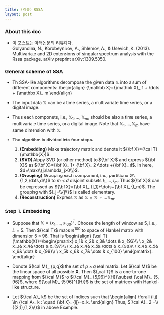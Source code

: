 ```yaml
---
title: (리뷰) RSSA
layout: post
---
```


### About this doc
- 이 포스트는 아래논문의 리뷰이다. <br/>
Golyandina, N., Korobeynikov, A., Shlemov, A., \& Usevich, K. (2013). Multivariate and 2D extensions of singular spectrum analysis with the Rssa package. arXiv preprint arXiv:1309.5050.

### General scheme of SSA 
- Th SSA-like algorithms decompose the given data ${\mathbb X}$ into a sum of different components: 
\begin{align}
{\mathbb X}={\mathbb X}_ 1 + \dots + {\mathbb X}_ m
\end{align}

- The input data ${\mathbb X}$ can be a time series, a multivariate time series, or a digital image. 

- Thus each componets, i.e., ${\mathbb X}_ 1, \dots, {\mathbb X}_ m$, should be also a time series, a multivariate time series, or a digital image. Note that ${\mathbb X}_ 1, \dots, {\mathbb X}_ m$ have same dimension with ${\mathbb X}$.

- The algorithm is divided into four steps.
	1. **(Embedding)** Make trajectory matrix and denote it ${\bf X}={\cal T}(\mathbb{X})$. 
	2. **(SVD)** Alppy SVD (or other method) to ${\bf X}$ and express ${\bf X}$ as ${\bf X}={\bf X}_ 1+ {\bf X}_ 2+\dots +{\bf X}_ d$. In here, $d=\max\\{j:\lambda_j>0\\}$. 
	3. **(Grouping)** Grouping each component, i.e., partitions $\\{1,2,\dots,d\\}$ to $m < d$ disjoint subsets $I_1,\dots,I_m$. Thus ${\bf X}$ can be expressed as ${\bf X}={\bf X}_ {I_1}+\dots+{\bf X}_ {I_m}$. The grouping with $I_j=\\{j\\}$ is called elementary. 
	4. **(Reconstruction)** Express ${\mathbb X}$ as ${\mathbb X}={\mathbb X}_ 1 + \dots {\mathbb X}_ m$. 

### Step 1. Embedding 

- Suppose that ${\mathbb X}=(x_1,\dots,x_{100})^T$. Choose the length of window as 5, i.e., $L=5$. Then ${\cal T}$ maps $\mathbb{R}^{100}$ to space of Hankel matrix with dimension $5\times 96$. That is
\begin{align}
{\cal T}(\mathbb{X})=\begin{pmatrix} 
x_1& x_2& x_3& \dots & x_{96}\\\\ \\
x_2& x_3& x_4& \dots & x_{97}\\\\ \\
x_3& x_4& x_5& \dots & x_{98}\\\\ \\
x_4& x_5& x_6& \dots & x_{99}\\\\ \\
x_5& x_6& x_7& \dots & x_{100}
\end{pmatrix}.
\end{align}

- Donote ${\cal M}_ {p,q}$ the set of $p\times q$ real matrix. Let ${\cal M}$ be the linear space of all possible ${\boldsymbol X}$. Then ${\cal T}$ is a one-to-one mapping from ${\cal M}$ to ${\cal M}_ {5,96}^{(H)}\subset {\cal M}_ {5, 96}$, where ${\cal M}_ {5,96}^{(H)}$ is the set of matrices with Hankel-like structure. 

- Let ${\cal A}_ k$ be the set of indices such that 
\begin{align}
\forall (i,j) \in {\cal A}_ k : \quad {\bf X}_ {ij}=x_k.
\end{align}
Thus, ${\cal A}_ 2 =\\{(2,1),(1,2)\\}$ in above Example. 